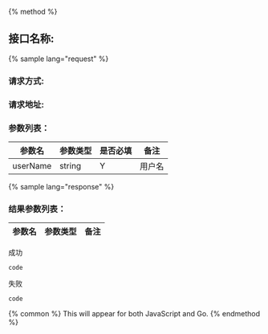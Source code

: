 {% method %}
## 接口名称:
{% sample lang="request" %}
### 请求方式:
### 请求地址:
### 参数列表：
| 参数名 | 参数类型 | 是否必填 | 备注 |
| --- | --- | --- | --- |
| userName| string | Y | 用户名| 

{% sample lang="response" %}
### 结果参数列表：
| 参数名 | 参数类型 | 备注 |
| --- | --- | --- |

成功 
```
code
```
失败
```
code
```

{% common %}
This will appear for both JavaScript and Go.
{% endmethod %}